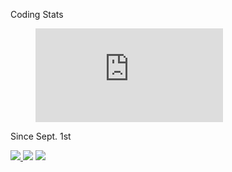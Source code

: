 Coding Stats
<figure><embed src="https://wakatime.com/share/@canyonfsmith/4897e49b-c436-45dc-ba3c-26a90630da28.svg"></embed></figure>
Since Sept. 1st

<a href="https://wakatime.com/@846109a2-0706-4c97-a610-1e90872121d0"><img src="https://wakatime.com/badge/user/846109a2-0706-4c97-a610-1e90872121d0.svg">
<a href="https://wakatime.com"><img src="https://wakatime.com/share/@canyonfsmith/f7cff519-72a3-466d-8fc7-17df1dc513a3.png" /></a>
  <a href="https://wakatime.com"><img src="https://wakatime.com/share/@canyonfsmith/49d1f8e9-ae3c-4947-8635-ab9dafaaca7e.png" /></a>
<!-- 
**grandcanyonsmith/grandcanyonsmith** is a ✨ _special_ ✨ repository because its `README.md` (this file) appears on your GitHub profile.

Here are some ideas to get you started:

- 🔭 I’m currently working on ...
- 🌱 I’m currently learning ...
- 👯 I’m looking to collaborate on ...
- 🤔 I’m looking for help with ...
- 💬 Ask me about ...
- 📫 How to reach me: ...
- 😄 Pronouns: ...
- ⚡ Fun fact: ...
-->
<!-- START_SECTION:waka
END_SECTION:waka -->
